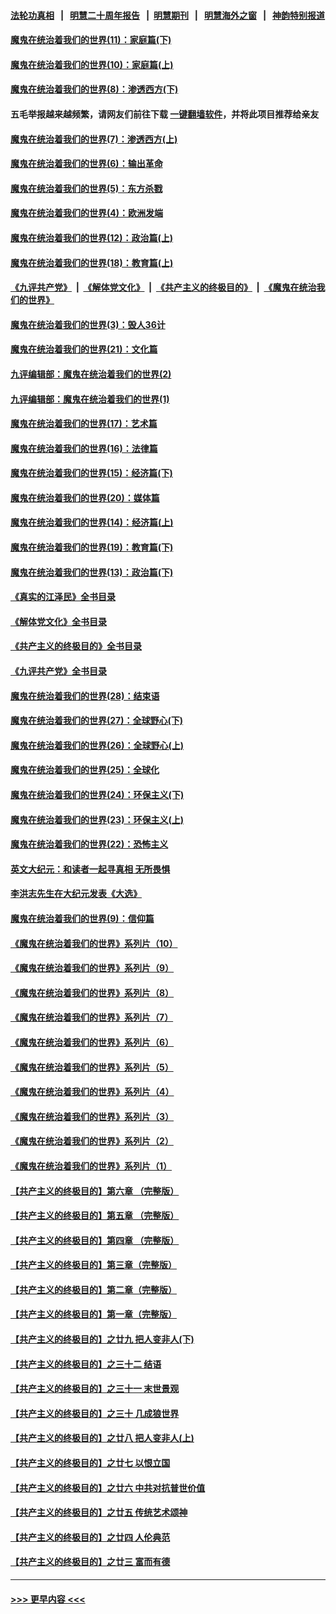#### [法轮功真相](https://github.com/gfw-breaker/truth/blob/master/README.md?t=0) &nbsp;&nbsp;|&nbsp;&nbsp; [明慧二十周年报告](https://github.com/gfw-breaker/mh-reports/blob/master/README.md?t=0) &nbsp;&nbsp;|&nbsp;&nbsp;[明慧期刊](https://github.com/gfw-breaker/mh-qikan) &nbsp;&nbsp;|&nbsp;&nbsp; [明慧海外之窗](https://github.com/gfw-breaker/mh-news/blob/master/README.md?t=0) &nbsp;&nbsp;|&nbsp;&nbsp; [神韵特别报道](https://github.com/gfw-breaker/mh-news/blob/master/shenyun.md?t=0)
#### [魔鬼在统治着我们的世界(11)：家庭篇(下)](../pages/nsc422/n10440961.md?t=11280201) 
#### [魔鬼在统治着我们的世界(10)：家庭篇(上)](../pages/nsc422/n10435448.md?t=11280201) 
#### [魔鬼在统治着我们的世界(8)：渗透西方(下)](../pages/nsc422/n10429603.md?t=11280201) 
#### 五毛举报越来越频繁，请网友们前往下载 [一键翻墙软件](https://github.com/gfw-breaker/ssr-accounts)，并将此项目推荐给亲友
#### [魔鬼在统治着我们的世界(7)：渗透西方(上)](../pages/nsc422/n10426013.md?t=11280201) 
#### [魔鬼在统治着我们的世界(6)：输出革命](../pages/nsc422/n10421536.md?t=11280201) 
#### [魔鬼在统治着我们的世界(5)：东方杀戮](../pages/nsc422/n10417707.md?t=11280201) 
#### [魔鬼在统治着我们的世界(4)：欧洲发端](../pages/nsc422/n10414890.md?t=11280201) 
#### [魔鬼在统治着我们的世界(12)：政治篇(上)](../pages/nsc422/n10444576.md?t=11280201) 
#### [魔鬼在统治着我们的世界(18)：教育篇(上)](../pages/nsc422/n10526970.md?t=11280201) 
#### [《九评共产党》](https://github.com/begood0513/9ping.md/blob/master/README.md) &nbsp;|&nbsp; [《解体党文化》](../../../../jtdwh.md/blob/master/README.md)  &nbsp;|&nbsp; [《共产主义的终极目的》](../../../../gczydzjmd.md/blob/master/README.md) &nbsp;|&nbsp; [《魔鬼在统治我们的世界》](../../../../mgztzwmdsj.md/blob/master/README.md) 
#### [魔鬼在统治着我们的世界(3)：毁人36计](../pages/nsc422/n10411583.md?t=11280201) 
#### [魔鬼在统治着我们的世界(21)：文化篇](../pages/nsc422/n10597706.md?t=11280201) 
#### [九评编辑部：魔鬼在统治着我们的世界(2)](../pages/nsc422/n10410036.md?t=11280201) 
#### [九评编辑部：魔鬼在统治着我们的世界(1)](../pages/nsc422/n10406825.md?t=11280201) 
#### [魔鬼在统治着我们的世界(17)：艺术篇](../pages/nsc422/n10499093.md?t=11280201) 
#### [魔鬼在统治着我们的世界(16)：法律篇](../pages/nsc422/n10485969.md?t=11280201) 
#### [魔鬼在统治着我们的世界(15)：经济篇(下)](../pages/nsc422/n10469975.md?t=11280201) 
#### [魔鬼在统治着我们的世界(20)：媒体篇](../pages/nsc422/n10586579.md?t=11280201) 
#### [魔鬼在统治着我们的世界(14)：经济篇(上)](../pages/nsc422/n10457370.md?t=11280201) 
#### [魔鬼在统治着我们的世界(19)：教育篇(下)](../pages/nsc422/n10564808.md?t=11280201) 
#### [魔鬼在统治着我们的世界(13)：政治篇(下)](../pages/nsc422/n10448270.md?t=11280201) 
#### [《真实的江泽民》全书目录](../pages/nsc422/n13721399.md?t=11280201) 
#### [《解体党文化》全书目录](../pages/nsc422/n13721157.md?t=11280201) 
#### [《共产主义的终极目的》全书目录](../pages/nsc422/n13721048.md?t=11280201) 
#### [《九评共产党》全书目录](../pages/nsc422/n13708085.md?t=11280201) 
#### [魔鬼在统治着我们的世界(28)：结束语](../pages/nsc422/n10936246.md?t=11280201) 
#### [魔鬼在统治着我们的世界(27)：全球野心(下)](../pages/nsc422/n10928319.md?t=11280201) 
#### [魔鬼在统治着我们的世界(26)：全球野心(上)](../pages/nsc422/n10900318.md?t=11280201) 
#### [魔鬼在统治着我们的世界(25)：全球化](../pages/nsc422/n10788205.md?t=11280201) 
#### [魔鬼在统治着我们的世界(24)：环保主义(下)](../pages/nsc422/n10695307.md?t=11280201) 
#### [魔鬼在统治着我们的世界(23)：环保主义(上)](../pages/nsc422/n10688613.md?t=11280201) 
#### [魔鬼在统治着我们的世界(22)：恐怖主义](../pages/nsc422/n10614727.md?t=11280201) 
#### [英文大纪元：和读者一起寻真相 无所畏惧](../pages/nsc422/n12542027.md?t=11280201) 
#### [李洪志先生在大纪元发表《大选》](../pages/nsc422/n12534746.md?t=11280201) 
#### [魔鬼在统治着我们的世界(9)：信仰篇](../pages/nsc422/n10432159.md?t=11280201) 
#### [《魔鬼在统治着我们的世界》系列片（10）](../pages/nsc422/n12292670.md?t=11280201) 
#### [《魔鬼在统治着我们的世界》系列片（9）](../pages/nsc422/n12290859.md?t=11280201) 
#### [《魔鬼在统治着我们的世界》系列片（8）](../pages/nsc422/n12287445.md?t=11280201) 
#### [《魔鬼在统治着我们的世界》系列片（7）](../pages/nsc422/n12283425.md?t=11280201) 
#### [《魔鬼在统治着我们的世界》系列片（6）](../pages/nsc422/n12282314.md?t=11280201) 
#### [《魔鬼在统治着我们的世界》系列片（5）](../pages/nsc422/n12281419.md?t=11280201) 
#### [《魔鬼在统治着我们的世界》系列片（4）](../pages/nsc422/n12274024.md?t=11280201) 
#### [《魔鬼在统治着我们的世界》系列片（3）](../pages/nsc422/n12271322.md?t=11280201) 
#### [《魔鬼在统治着我们的世界》系列片（2）](../pages/nsc422/n12269049.md?t=11280201) 
#### [《魔鬼在统治着我们的世界》系列片（1）](../pages/nsc422/n12267575.md?t=11280201) 
#### [【共产主义的终极目的】第六章 （完整版）](../pages/nsc422/n11428913.md?t=11280201) 
#### [【共产主义的终极目的】第五章 （完整版）](../pages/nsc422/n11428912.md?t=11280201) 
#### [【共产主义的终极目的】第四章 （完整版）](../pages/nsc422/n11428907.md?t=11280201) 
#### [【共产主义的终极目的】第三章（完整版）](../pages/nsc422/n11428848.md?t=11280201) 
#### [【共产主义的终极目的】第二章（完整版）](../pages/nsc422/n11428831.md?t=11280201) 
#### [【共产主义的终极目的】第一章（完整版）](../pages/nsc422/n11417651.md?t=11280201) 
#### [【共产主义的终极目的】之廿九 把人变非人(下)](../pages/nsc422/n11344140.md?t=11280201) 
#### [【共产主义的终极目的】之三十二 结语](../pages/nsc422/n11360535.md?t=11280201) 
#### [【共产主义的终极目的】之三十一 末世景观](../pages/nsc422/n11351129.md?t=11280201) 
#### [【共产主义的终极目的】之三十 几成狼世界](../pages/nsc422/n11348280.md?t=11280201) 
#### [【共产主义的终极目的】之廿八 把人变非人(上)](../pages/nsc422/n11340492.md?t=11280201) 
#### [【共产主义的终极目的】之廿七 以恨立国](../pages/nsc422/n11336944.md?t=11280201) 
#### [【共产主义的终极目的】之廿六 中共对抗普世价值](../pages/nsc422/n11324785.md?t=11280201) 
#### [【共产主义的终极目的】之廿五 传统艺术颂神](../pages/nsc422/n11296396.md?t=11280201) 
#### [【共产主义的终极目的】之廿四 人伦典范](../pages/nsc422/n11296397.md?t=11280201) 
#### [【共产主义的终极目的】之廿三 富而有德](../pages/nsc422/n11283598.md?t=11280201) 

----
#### [ >>> 更早内容 <<< ](../indexes/nsc422-earlier.md)
